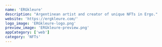 ```yaml
---
name: 'ERGkleure'
description: "Argentinean artist and creator of unique NFTs in Ergo."
website: 'https://ergkleure.com/'
logo_image: 'ERGkleure-logo.png'
preview_image: 'ERGkleure-preview.png'
appCategory: ['web']
category: 'NFTs'
---
```

